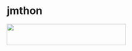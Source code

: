 # jmthon

<p align="left"><a href="https://heroku.com/deploy?template=https://github.com/SKOOOSK/roz"> <img src="https://img.shields.io/badge/Deploy%20To%20Heroku-purple?style=for-the-badge&logo=heroku" width="320" height="58.45"/></a></p>
